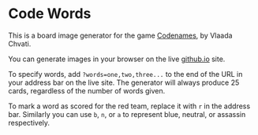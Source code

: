 # Code Words
This is a board image generator for the game [Codenames], by Vlaada Chvati.

You can generate images in your browser on the live [github.io] site.

To specify words, add `?words=one,two,three...` to the end of the URL in your address bar on the live site. The generator will always produce 25 cards, regardless of the number of words given.

To mark a word as scored for the red team, replace it with `r` in the address bar. Similarly you can use `b`, `n`, or `a` to represent blue, neutral, or assassin respectively.

[Codenames]: https://boardgamegeek.com/boardgame/178900/codenames
[github.io]: http://madrob.github.io/codewords/
